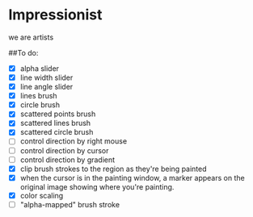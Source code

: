Impressionist
=============

we are artists

##To do:
- [x] alpha slider
- [x] line width slider
- [x] line angle slider
- [x] lines brush
- [x] circle brush
- [x] scattered points brush
- [x] scattered lines brush
- [x] scattered circle brush
- [ ] control direction by right mouse
- [ ] control direction by cursor
- [ ] control direction by gradient
- [x] clip brush strokes to the region as they're being painted
- [x] when the cursor is in the painting window, a marker appears on the original image showing where you're painting.
- [x] color scaling
- [ ] "alpha-mapped" brush stroke